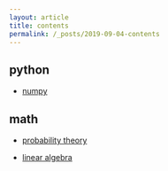```yaml
---
layout: article
title: contents
permalink: /_posts/2019-09-04-contents
---
```


<!--more-->

## python

- [numpy](/_posts/python/numpy/2019-09-04-numpy-axis)

## math

- [probability theory](/_posts/math/probability-theory/2019-05-28-poisson-distribution)

- [linear algebra]() 
